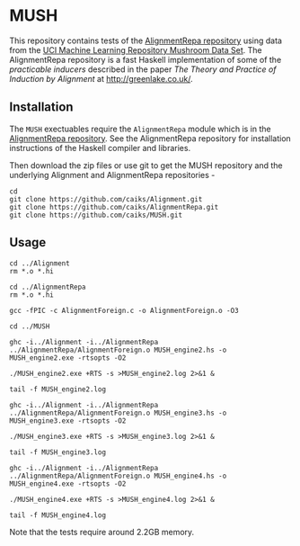 # MUSH

This repository contains tests of the [AlignmentRepa repository](https://github.com/caiks/AlignmentRepa) using data from the [UCI Machine Learning Repository Mushroom Data Set](https://archive.ics.uci.edu/ml/datasets/mushroom). The AlignmentRepa repository is a fast Haskell implementation of some of the *practicable inducers* described in the paper *The Theory and Practice of Induction by Alignment* at http://greenlake.co.uk/. 

## Installation

The `MUSH` exectuables require the `AlignmentRepa` module which is in the [AlignmentRepa repository](https://github.com/caiks/AlignmentRepa). See the AlignmentRepa repository for installation instructions of the Haskell compiler and libraries.

Then download the zip files or use git to get the MUSH repository and the underlying Alignment and AlignmentRepa repositories -
```
cd
git clone https://github.com/caiks/Alignment.git
git clone https://github.com/caiks/AlignmentRepa.git
git clone https://github.com/caiks/MUSH.git
```

## Usage

```
cd ../Alignment
rm *.o *.hi

cd ../AlignmentRepa
rm *.o *.hi

gcc -fPIC -c AlignmentForeign.c -o AlignmentForeign.o -O3

cd ../MUSH

ghc -i../Alignment -i../AlignmentRepa ../AlignmentRepa/AlignmentForeign.o MUSH_engine2.hs -o MUSH_engine2.exe -rtsopts -O2

./MUSH_engine2.exe +RTS -s >MUSH_engine2.log 2>&1 &

tail -f MUSH_engine2.log

ghc -i../Alignment -i../AlignmentRepa ../AlignmentRepa/AlignmentForeign.o MUSH_engine3.hs -o MUSH_engine3.exe -rtsopts -O2

./MUSH_engine3.exe +RTS -s >MUSH_engine3.log 2>&1 &

tail -f MUSH_engine3.log

ghc -i../Alignment -i../AlignmentRepa ../AlignmentRepa/AlignmentForeign.o MUSH_engine4.hs -o MUSH_engine4.exe -rtsopts -O2

./MUSH_engine4.exe +RTS -s >MUSH_engine4.log 2>&1 &

tail -f MUSH_engine4.log
```
Note that the tests require around 2.2GB memory.

